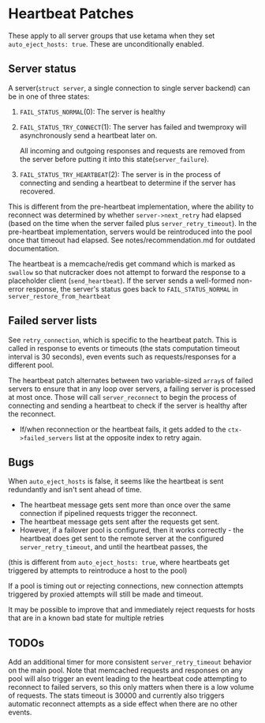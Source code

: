 Heartbeat Patches
=================

These apply to all server groups that use ketama when they set `auto_eject_hosts: true`.
These are unconditionally enabled.

Server status
-------------

A server(`struct server`, a single connection to single server backend) can be in one of three states:

1. `FAIL_STATUS_NORMAL`(0): The server is healthy
2. `FAIL_STATUS_TRY_CONNECT`(1): The server has failed and twemproxy will asynchronously send a heartbeat later on.

   All incoming and outgoing responses and requests are removed from the server before putting it into this state(`server_failure`).
3. `FAIL_STATUS_TRY_HEARTBEAT`(2): The server is in the process of connecting and sending a heartbeat to determine if the server has recovered.

This is different from the pre-heartbeat implementation, where the ability to reconnect was determined by whether `server->next_retry` had elapsed (based on the time when the server failed plus `server_retry_timeout`).
In the pre-heartbeat implementation, servers would be reintroduced into the pool once that timeout had elapsed. See notes/recommendation.md for outdated documentation.


The heartbeat is a memcache/redis get command which is marked as `swallow` so that nutcracker does not attempt to forward the response to a placeholder client (`send_heartbeat`).
If the server sends a well-formed non-error response, the server's status goes back to `FAIL_STATUS_NORMAL` in `server_restore_from_heartbeat`

Failed server lists
-------------------

See `retry_connection`, which is specific to the heartbeat patch.
This is called in response to events or timeouts (the stats computation timeout interval is 30 seconds), even events such as requests/responses for a different pool.

The heartbeat patch alternates between two variable-sized `array`s of failed servers to ensure that in any loop over servers, a failing server is processed at most once.
Those will call `server_reconnect` to begin the process of connecting and sending a heartbeat to check if the server is healthy after the reconnect.

- If/when reconnection or the heartbeat fails, it gets added to the `ctx->failed_servers` list at the opposite index to retry again.

Bugs
----

When `auto_eject_hosts` is false, it seems like the heartbeat is sent redundantly and isn't sent ahead of time.

- The heartbeat message gets sent more than once over the same connection if pipelined requests trigger the reconnect.
- The heartbeat message gets sent after the requests get sent.
- However, if a failover pool is configured, then it works correctly - the heartbeat does get sent to the remote server at the configured `server_retry_timeout`, and until the heartbeat passes, the

(this is different from `auto_eject_hosts: true`, where heartbeats get triggered by attempts to reintroduce a host to the pool)

If a pool is timing out or rejecting connections, new connection attempts triggered by proxied attempts will still be made and timeout.

It may be possible to improve that and immediately reject requests for hosts that are in a known bad state for multiple retries

TODOs
-----

Add an additional timer for more consistent `server_retry_timeout` behavior on the main pool. Note that memcached requests and responses on any pool will also trigger an event leading to the heartbeat code attempting to reconnect to failed servers, so this only matters when there is a low volume of requests.
The stats timeout is 30000 and currently also triggers automatic reconnect attempts as a side effect when there are no other events.

